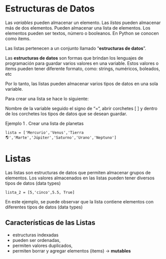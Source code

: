 # Estructuras de Datos

Las *variables* pueden almacenar un elemento. Las *listas* pueden almacenar más de dos elementos. Pueden almacenar una lista de elementos. Los elementos pueden ser textos, número o booleanos. En Python se conocen como items.

Las listas pertenecen a un conjunto llamado “**estructuras de datos**”.

Las **estructuras de datos** son formas que brindan los lenguajes de programación para guardar varios valores en una variable. Estos valores o items pueden tener diferente formato, como: strings, numéricos, boleados, etc

Por lo tanto, las listas pueden almacenar varios tipos de datos en una sola variable.

Para crear una lista se hace lo siguiente:

Nombre de la variable seguido el signo de “=“, abrir corchetes [ ] y dentro de los corchetes los tipos de datos que se desean guardar.

Ejemplo 1 . Crear una lista de planetas
```
lista = ['Mercurio','Venus','Tierra🌎','Marte','Júpiter','Saturno','Urano','Neptuno']
```

# Listas 

Las listas son estructuras de datos que permiten almacenar grupos de elementos. Los valores almacenados en las listas pueden tener diversos tipos de datos (data types)
```
lista_2 = [5,'cinco',5.5, True]
```
En este ejemplo, se puede observar que la lista contiene elementos con diferentes tipos de datos (data types)

## Características de las Listas
-  estructuras indexadas
-  pueden ser ordenadas, 
-  permiten valores duplicados, 
-  permiten borrar y agregar elementos (items) -> **mutables**
